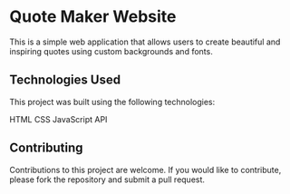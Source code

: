 # Quote Maker Website
This is a simple web application that allows users to create beautiful and inspiring quotes using custom backgrounds and fonts.

## Technologies Used
This project was built using the following technologies:

HTML
CSS
JavaScript
API

## Contributing
Contributions to this project are welcome. If you would like to contribute, please fork the repository and submit a pull request.

